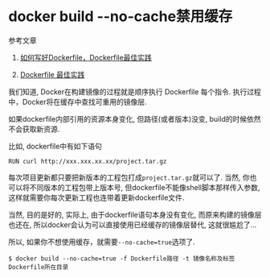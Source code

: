 # docker build --no-cache禁用缓存

参考文章

1. [如何写好Dockerfile，Dockerfile最佳实践]()

2. [Dockerfile 最佳实践](https://my.oschina.net/u/2612999/blog/1036388)

我们知道, Docker在构建镜像的过程就是顺序执行 Dockerfile 每个指令. 执行过程中，Docker将在缓存中查找可重用的镜像层.

如果dockerfile内部引用的资源本身变化, 但路径(或者版本)没变, build的时候依然不会获取新资源.

比如, dockerfile中有如下语句

```
RUN curl http://xxx.xxx.xx.xx/project.tar.gz
```

每次项目更新都只要把新版本的工程包打成`project.tar.gz`就可以了. 当然, 你也可以将不同版本的工程包带上版本号, 但dockerfile不能像shell脚本那样传入参数, 这样就需要你每次更新工程也连带着更新dockerfile文件.

当然, 目的是好的, 实际上, 由于dockerfile语句本身没有变化, 而原来构建的镜像层也还在, 所以docker会认为可以直接使用已经缓存的镜像层替代, 这就很尴尬了...

所以, 如果你不想使用缓存，就需要`--no-cache=true`选项了.

```
$ docker build --no-cache=true -f Dockerfile路径 -t 镜像名称及标签 Dockerfile所在目录
```
